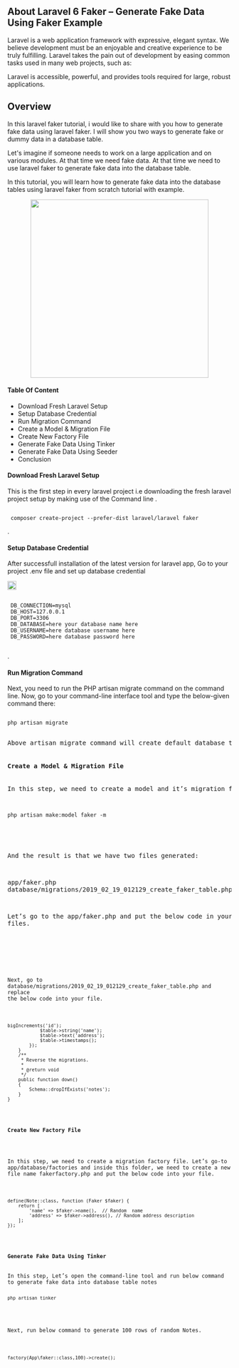 
## About Laravel  6 Faker – Generate Fake Data Using Faker Example

Laravel is a web application framework with expressive, elegant syntax. We believe development must be an enjoyable and creative experience to be truly fulfilling. Laravel takes the pain out of development by easing common tasks used in many web projects, such as:

Laravel is accessible, powerful, and provides tools required for large, robust applications.

## Overview
In this laravel faker tutorial, i would like to share with you how to generate fake data using laravel faker. I will show you two ways to generate fake or dummy data in a database table.

Let's imagine if someone needs to  work on a large application	and on various modules. At that time we need fake data. At that time we need to use laravel faker to generate fake data into the database table.

In this tutorial, you will learn how to generate fake data into the database tables using laravel faker from scratch tutorial with example.

<p align="center"><img src="https://res.cloudinary.com/dtfbvvkyp/image/upload/v1566331377/laravel-logolockup-cmyk-red.svg" width="400"></p>

<h4>Table Of Content</h4>
<ul>
<li>  Download Fresh Laravel Setup</li>
<li>  Setup Database Credential</li>
<li>  Run Migration Command</li>
<li>  Create a Model &amp; Migration File</li>
<li>  Create New Factory File</li>
<li>  Generate Fake Data Using Tinker</li>
<li>  Generate Fake Data Using Seeder</li>
<li>  Conclusion</li>
</ul>

<h4>Download Fresh Laravel Setup</h4>
This is the first step in every laravel project i.e downloading the fresh laravel project setup by making use of the Command line . 
<pre><code>
 composer create-project --prefer-dist laravel/laravel faker
</code></pre>.

<h4>Setup Database Credential</h4>
After successfull installation of  the latest version for laravel app, Go to your project .env file and set up database credential 

<p align="left"><img src="faker/faker/env.jpg" width="20"></p>

<pre><code>
 DB_CONNECTION=mysql 
 DB_HOST=127.0.0.1 
 DB_PORT=3306 
 DB_DATABASE=here your database name here
 DB_USERNAME=here database username here
 DB_PASSWORD=here database password here
 </code></pre>.

 <h4>Run Migration Command</h4>

Next, you need to run the PHP artisan migrate command on the command line. Now, go to your command-line interface tool and type the below-given command there:

<pre><code>
php artisan migrate
</code><pre>

Above artisan migrate command will create default database tables using migrations.

<h4>Create a Model & Migration File</h4>
In this step, we need to create a model and it’s migration file for generating fake data into the database table. Use the below command, it will create a migration file and model. The magic is in -m parameter.

<pre><code>
php artisan make:model faker -m
</code>
</pre>

And the result is that we have two files generated:

app/faker.php
database/migrations/2019_02_19_012129_create_faker_table.php

Let’s go to the 
app/faker.php and put the below code in your files.

<pre><code>
<?php
namespace App;
use Illuminate\Database\Eloquent\Model;
class Note extends Model
{
    /**
     * The attributes that are mass assignable.
     *
     * @var array
     */
    protected $fillable = [
        'name', 'address',
    ];
}
</code></pre>

Next, go to database/migrations/2019_02_19_012129_create_faker_table.php and replace the below code into your file.

<pre><code>
<?php
use Illuminate\Support\Facades\Schema;
use Illuminate\Database\Schema\Blueprint;
use Illuminate\Database\Migrations\Migration;
class CreateNotesTable extends Migration
{
    /**
     * Run the migrations.
     *
     * @return void
     */
    public function up()
    {
        Schema::create('faker', function (Blueprint $table) {
            $table->bigIncrements('id');
            $table->string('name');
            $table->text('address');
            $table->timestamps();
        });
    }
    /**
     * Reverse the migrations.
     *
     * @return void
     */
    public function down()
    {
        Schema::dropIfExists('notes');
    }
}
</code></pre>

<h4>Create New Factory File</h4>

In this step, we need to create a migration factory file. Let’s go-to app/database/factories and inside this folder, we need to create a new file name fakerfactory.php and put the below code into your file.

<pre><code>
<?php
 
/** @var \Illuminate\Database\Eloquent\Factory $factory */
use App\faker;
use Illuminate\Support\Str;
use Faker\Generator as Faker;
 
/*
|--------------------------------------------------------------------------
| Model Factories
|--------------------------------------------------------------------------
|
| This directory should contain each of the model factory definitions for
| your application. Factories provide a convenient way to generate new
| model instances for testing / seeding your application's database.
|
*/
 
$factory->define(Note::class, function (Faker $faker) {
    return [
        'name' => $faker->name(),  // Random  name
        'address' => $faker->address(), // Random address description
    ];
});
</code></pre>

<h4>Generate Fake Data Using Tinker</h4>
In this step, Let’s open the command-line tool and run below command to generate fake data into database table notes
<pre><code>
php artisan tinker

</code></pre>

Next, run below command to generate 100 rows of random Notes.

<pre><code>
factory(App\faker::class,100)->create();

</code></pre>
